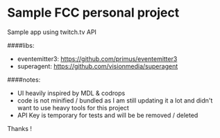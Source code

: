 # Sample FCC personal project
Sample app using twitch.tv API

####libs:
* eventemitter3: https://github.com/primus/eventemitter3
* superagent: https://github.com/visionmedia/superagent

####notes:
* UI heavily inspired by MDL & codrops
* code is not minified / bundled as I am still updating it a lot and didn't want to use heavy tools for this project
* API Key is temporary for tests and will be be removed / deleted

Thanks !
